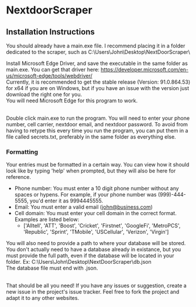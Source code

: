 # NextdoorScraper
## Installation Instructions
You should already have a main.exe file. I recommend placing it in a folder dedicated to the scraper, such as C:\Users\John\Desktop\NextDoorScraper\

Install Microsoft Edge Driver, and save the executable in the same folder as main.exe. You can get that driver here: https://developer.microsoft.com/en-us/microsoft-edge/tools/webdriver/
<br/>Currently, it is recommended to get the stable release (Version: 91.0.864.53) for x64 if you are on Windows, but if you have an issue with the version just download the right one for you.
<br/>You will need Microsoft Edge for this program to work.

<br/>
Double click main.exe to run the program. You will need to enter your phone number, cell carrier, nextdoor email, and nextdoor password. To avoid from having to retype this every time you run the program, you can put them in a file called secrets.txt, preferably in the same folder as everything else.

### Formatting
Your entries must be formatted in a certain way. You can view how it should look like by typing 'help' when prompted, but they will also be here for reference.
* Phone number: You must enter a 10 digit phone number without any spaces or hypens. For example, if your phone number was (999)-444-5555, you'd enter it as 9994445555.
* Email: You must enter a valid email (john@business.com)
* Cell domain: You must enter your cell domain in the correct format. Examples are listed below: 
  * ['Alltell', 'ATT', 'Boost', 'Cricket', 'Firstnet', 'GoogleFi', 'MetroPCS', 'Republic', 'Sprint', 'TMobile',
         'USCellular', 'Verizon', 'Virgin']
         
 You will also need to provide a path to where your database will be stored. You don't actually need to have a database already in existance, but you must provide the full path, even
 if the database will be located in your folder. Ex: C:\Users\John\Desktop\NextDoorScraper\db.json
<br/>The database file must end with .json. 

<br/>That should be all you need! If you have any issues or suggestion, create a new issue in the project's issue tracker. Feel free to fork the project and adapt it to any other websites.
